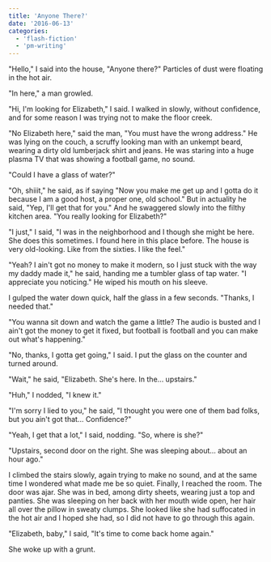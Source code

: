 ```yaml
---
title: 'Anyone There?'
date: '2016-06-13'
categories:
  - 'flash-fiction'
  - 'pm-writing'
---
```


"Hello," I said into the house, "Anyone there?" Particles of dust were floating
in the hot air.

"In here," a man growled.

"Hi, I'm looking for Elizabeth," I said. I walked in slowly, without confidence,
and for some reason I was trying not to make the floor creek.

"No Elizabeth here," said the man, "You must have the wrong address." He was
lying on the couch, a scruffy looking man with an unkempt beard, wearing a dirty
old lumberjack shirt and jeans. He was staring into a huge plasma TV that was
showing a football game, no sound.

"Could I have a glass of water?"

"Oh, shiiit," he said, as if saying "Now you make me get up and I gotta do it
because I am a good host, a proper one, old school." But in actuality he said,
"Yep, I'll get that for you." And he swaggered slowly into the filthy kitchen
area. "You really looking for Elizabeth?"

"I just," I said, "I was in the neighborhood and I though she might be here. She
does this sometimes. I found here in this place before. The house is very
old-looking. Like from the sixties. I like the feel."

"Yeah? I ain't got no money to make it modern, so I just stuck with the way my
daddy made it," he said, handing me a tumbler glass of tap water. "I appreciate
you noticing." He wiped his mouth on his sleeve.

I gulped the water down quick, half the glass in a few seconds. "Thanks, I
needed that."

"You wanna sit down and watch the game a little? The audio is busted and I ain't
got the money to get it fixed, but football is football and you can make out
what's happening."

"No, thanks, I gotta get going," I said. I put the glass on the counter and
turned around.

"Wait," he said, "Elizabeth. She's here. In the... upstairs."

"Huh," I nodded, "I knew it."

"I'm sorry I lied to you," he said, "I thought you were one of them bad folks,
but you ain't got that... Confidence?"

"Yeah, I get that a lot," I said, nodding. "So, where is she?"

"Upstairs, second door on the right. She was sleeping about... about an hour
ago."

I climbed the stairs slowly, again trying to make no sound, and at the same time
I wondered what made me be so quiet. Finally, I reached the room. The door was
ajar. She was in bed, among dirty sheets, wearing just a top and panties. She
was sleeping on her back with her mouth wide open, her hair all over the pillow
in sweaty clumps. She looked like she had suffocated in the hot air and I hoped
she had, so I did not have to go through this again.

"Elizabeth, baby," I said, "It's time to come back home again."

She woke up with a grunt.

